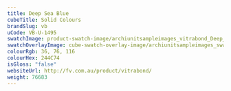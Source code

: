 ```yaml
---
title: Deep Sea Blue
cubeTitle: Solid Colours
brandSlug: vb
uCode: VB-U-1495
swatchImage: product-swatch-image/archiunitsampleimages_vitrabond_Deep_Sea_Blue.jpg
swatchOverlayImage: cube-swatch-overlay-image/archiunitsampleimages_swatch-overlay_vitrabond.png
colourRgb: 36, 76, 116
colourHex: 244C74
isGloss: "false"
websiteUrl: http://fv.com.au/product/vitrabond/
weight: 76683
---
```

